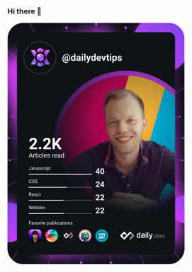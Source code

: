 ### Hi there 👋

<a href="https://app.daily.dev/aftarfadilah"><img src="https://github.com/rebelchris/rebelchris/blob/master/devcard.svg" width="400" alt="Aftar Fadilah's Dev Card"/></a>

<!--
**aftarfadilah/aftarfadilah** is a ✨ _special_ ✨ repository because its `README.md` (this file) appears on your GitHub profile.

Here are some ideas to get you started:

- 🔭 I’m currently working on ...
- 🌱 I’m currently learning ...
- 👯 I’m looking to collaborate on ...
- 🤔 I’m looking for help with ...
- 💬 Ask me about ...
- 📫 How to reach me: ...
- 😄 Pronouns: ...
- ⚡ Fun fact: ...
-->
